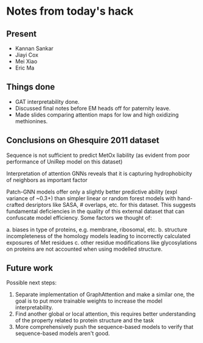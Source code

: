 # Notes from today's hack

## Present

- Kannan Sankar
- Jiayi Cox
- Mei Xiao
- Eric Ma

## Things done

- GAT interpretability done.
- Discussed final notes before EM heads off for paternity leave.
- Made slides comparing attention maps for low and high oxidizing methionines.

## Conclusions on Ghesquire 2011 dataset

Sequence is not sufficient to predict MetOx liability
(as evident from poor performance of UniRep model on this dataset)

Interpretation of attention GNNs reveals that
it is capturing hydrophobicity of neighbors as important factor

Patch-GNN models offer only a slightly better predictive ability
(expl variance of ~0.3+) than simpler linear or random forest models
with hand-crafted desriptors like SASA, # overlaps, etc. for this dataset.
This suggests fundamental deficiencies in the quality of this external dataset
that can confuscate model efficiency.
Some factors we thought of:

a. biases in type of proteins, e.g. membrane, ribosomal, etc.
b. structure incompleteness of the homology models leading to incorrectly calculated exposures of Met residues
c. other residue modifications like glycosylations on proteins are not accounted when using modelled structure.


## Future work

Possible next steps:

1. Separate implementation of GraphAttention and make a similar one, the goal is to put more trainable weights to increase the model interpretability.
2. Find another global or local attention, this requires better understanding of the property related to protein structure and the task
3. More comprehensively push the sequence-based models to verify that sequence-based models aren't good.
